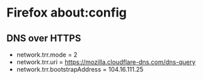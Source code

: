 # Firefox about:config

## DNS over HTTPS

- network.trr.mode = 2
- network.trr.uri = https://mozilla.cloudflare-dns.com/dns-query
- network.trr.bootstrapAddress = 104.16.111.25
